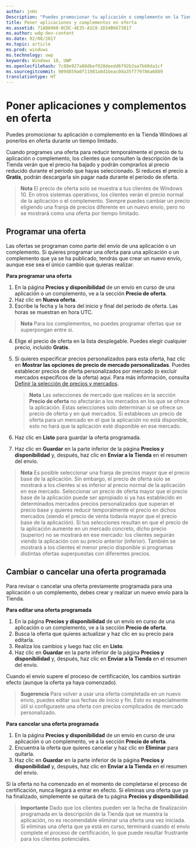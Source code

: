 ```yaml
---
author: jnHs
Description: "Puedes promocionar tu aplicación o complemento en la Tienda Windows al ponerlos en oferta durante un tiempo limitado."
title: Poner aplicaciones y complementos en oferta
ms.assetid: 71ABA960-0CDC-4E35-A1C8-1D34B6673817
ms.author: wdg-dev-content
ms.date: 02/08/2017
ms.topic: article
ms.prod: windows
ms.technology: uwp
keywords: Windows 10, UWP
ms.openlocfilehash: 7c88e927a88dbef928deedd6f92b2aa7b60da1cf
ms.sourcegitcommit: 909d859a0f11981a8d1beac0da35f779786a6889
translationtype: HT
---
```

# <a name="put-apps-and-add-ons-on-sale"></a>Poner aplicaciones y complementos en oferta

Puedes promocionar tu aplicación o complemento en la Tienda Windows al ponerlos en oferta durante un tiempo limitado.

Cuando programes una oferta para reducir temporalmente el precio de tu aplicación o complemento, los clientes que consulten la descripción de la Tienda verán que el precio ha bajado y podrán comprarlos al precio reducido durante el período que hayas seleccionado. Si reduces el precio a **Gratis**, podrán descargarla sin pagar nada durante el periodo de oferta.

> **Nota**  El precio de oferta solo se muestra a tus clientes de Windows 10. En otros sistemas operativos, los clientes verán el precio normal de la aplicación o el complemento. Siempre puedes cambiar un precio eligiendo una franja de precios diferente en un nuevo envío, pero no se mostrará como una oferta por tiempo limitado.

## <a name="scheduling-a-sale"></a>Programar una oferta

Las ofertas se programan como parte del envío de una aplicación o un complemento. Si quieres programar una oferta para una aplicación o un complemento que ya se ha publicado, tendrás que crear un nuevo envío, aunque ese sea el único cambio que quieras realizar.

**Para programar una oferta**

1.  En la página **Precios y disponibilidad** de un envío en curso de una aplicación o un complemento, ve a la sección **Precio de oferta**.
2.  Haz clic en **Nueva oferta**.
3.  Escribe la fecha y la hora del inicio y final del período de oferta. Las horas se muestran en hora UTC.

   > **Nota**  Para los complementos, no puedes programar ofertas que se superpongan entre sí.

4.  Elige el precio de oferta en la lista desplegable. Puedes elegir cualquier precio, incluido **Gratis**.
5.  Si quieres especificar precios personalizados para esta oferta, haz clic en **Mostrar las opciones de precio de mercado personalizadas**. Puedes establecer precios de oferta personalizados por mercado (o excluir mercados específicos de la oferta) aquí. Para más información, consulta [Definir la selección de precios y mercados](define-pricing-and-market-selection.md).

    > **Nota**  Las selecciones de mercado que realices en la sección **Precio de oferta** no afectarán a los mercados en los que se ofrece la aplicación. Estas selecciones solo determinan si se ofrece un precio de oferta y en qué mercados. Si estableces un precio de oferta para un mercado en el que la aplicación no está disponible, esto no hará que la aplicación esté disponible en ese mercado.

6.  Haz clic en **Listo** para guardar la oferta programada.
7.  Haz clic en **Guardar** en la parte inferior de la página **Precios y disponibilidad** y, después, haz clic en **Enviar a la Tienda** en el resumen del envío.

> **Nota**  Es posible seleccionar una franja de precios mayor que el precio base de la aplicación. Sin embargo, el precio de oferta solo se mostrará a los clientes si es inferior al precio normal de la aplicación en ese mercado. Seleccionar un precio de oferta mayor que el precio base de la aplicación puede ser apropiado si ya has establecido en determinados mercados precios personalizados que superan el precio base y quieres reducir temporalmente el precio en dichos mercados (siendo el precio de venta todavía mayor que el precio base de la aplicación). Si tus selecciones resultan en que el precio de la aplicación aumente en un mercado concreto, dicho precio (superior) no se mostrará en ese mercado: los clientes seguirán viendo la aplicación con su precio anterior (inferior). También se mostrará a los clientes el menor precio disponible si programas distintas ofertas superpuestas con diferentes precios.

## <a name="changing-or-canceling-a-scheduled-sale"></a>Cambiar o cancelar una oferta programada


Para revisar o cancelar una oferta previamente programada para una aplicación o un complemento, debes crear y realizar un nuevo envío para la Tienda.

**Para editar una oferta programada**

1.  En la página **Precios y disponibilidad** de un envío en curso de una aplicación o un complemento, ve a la sección **Precio de oferta**.
2.  Busca la oferta que quieres actualizar y haz clic en su precio para editarla.
3.  Realiza los cambios y luego haz clic en **Listo**.
4.  Haz clic en **Guardar** en la parte inferior de la página **Precios y disponibilidad** y, después, haz clic en **Enviar a la Tienda** en el resumen del envío.

Cuando el envío supere el proceso de certificación, los cambios surtirán efecto (aunque la oferta ya haya comenzado).

> **Sugerencia**  Para volver a usar una oferta completada en un nuevo envío, puedes editar sus fechas de inicio y fin. Esto es especialmente útil si configuraste una oferta con precios complicados de mercado personalizado.
 
**Para cancelar una oferta programada**

1.  En la página **Precios y disponibilidad** de un envío en curso de una aplicación o un complemento, ve a la sección **Precio de oferta**.
2.  Encuentra la oferta que quieres cancelar y haz clic en **Eliminar** para quitarla.
3.  Haz clic en **Guardar** en la parte inferior de la página **Precios y disponibilidad** y, después, haz clic en **Enviar a la Tienda** en el resumen del envío.

Si la oferta no ha comenzado en el momento de completarse el proceso de certificación, nunca llegará a entrar en efecto. Si eliminas una oferta que ya ha finalizado, simplemente se quitará de tu página **Precios y disponibilidad**.

> **Importante**  Dado que los clientes pueden ver la fecha de finalización programada en la descripción de la Tienda que se muestra la aplicación, no es recomendable eliminar una oferta una vez iniciada. Si eliminas una oferta que ya está en curso, terminará cuando el envío complete el proceso de certificación, lo que puede resultar frustrante para los clientes potenciales.

